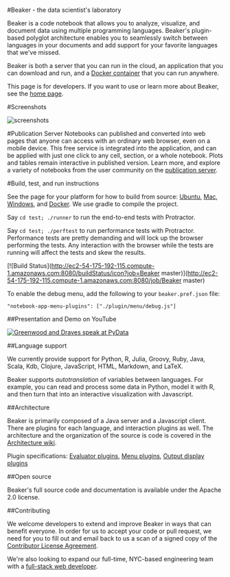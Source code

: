 <!--
    Copyright 2014 TWO SIGMA OPEN SOURCE, LLC

    Licensed under the Apache License, Version 2.0 (the "License");
    you may not use this file except in compliance with the License.
    You may obtain a copy of the License at

           http://www.apache.org/licenses/LICENSE-2.0

    Unless required by applicable law or agreed to in writing, software
    distributed under the License is distributed on an "AS IS" BASIS,
    WITHOUT WARRANTIES OR CONDITIONS OF ANY KIND, either express or implied.
    See the License for the specific language governing permissions and
    limitations under the License.
-->

#Beaker - the data scientist's laboratory

Beaker is a code notebook that allows you to analyze, visualize, and document data using multiple programming languages. Beaker's plugin-based polyglot architecture enables you to seamlessly switch between languages in your documents and add support for your favorite languages that we've missed.

Beaker is both a server that you can run in the cloud, an application that you can download and run, and
a [Docker container](https://hub.docker.com/r/beakernotebook/beaker/) that you can run anywhere.

This page is for developers.  If you want to use or learn more about Beaker, see the [home page](http://beakernotebook.com).

#Screenshots

![screenshots](http://twosigma.github.io/beaker-notebook/images/bk6.png)

#Publication Server
Notebooks can published and converted into web pages that anyone can access with an ordinary web browser, even on a mobile device.
This free service is integrated into the application, and can be applied with just one click to any cell, section, or a whole notebook.
Plots and tables remain interactive in published version.  Learn more, and explore a variety of notebooks from the user community on the [publication server](http://pub.beakernotebook.com/).

#Build, test, and run instructions

See the page for your platform for how to build from source:
[Ubuntu](https://github.com/twosigma/beaker-notebook/wiki/Ubuntu-build-and-run),
[Mac](https://github.com/twosigma/beaker-notebook/wiki/Mac-build-and-run),
[Windows](https://github.com/twosigma/beaker-notebook/wiki/Windows-build-and-run), and
[Docker](https://github.com/twosigma/beaker-notebook/blob/master/Dockerfile).  We use gradle to compile the project.

Say `cd test; ./runner` to run the end-to-end tests with Protractor.

Say `cd test; ./perftest` to run performance tests with Protractor. Performance tests are pretty demanding and will lock up the browser performing the tests. Any interaction with the browser while the tests are running will affect the tests and skew the results.

[![Build Status](http://ec2-54-175-192-115.compute-1.amazonaws.com:8080/buildStatus/icon?job=Beaker master)](http://ec2-54-175-192-115.compute-1.amazonaws.com:8080/job/Beaker master)

To enable the debug menu, add the following to your `beaker.pref.json` file:

    "notebook-app-menu-plugins": ["./plugin/menu/debug.js"]

##Presentation and Demo on YouTube

[![Greenwood and Draves speak at PyData](http://img.youtube.com/vi/wu65cYffMSg/0.jpg)](https://www.youtube.com/watch?v=wu65cYffMSg)

##Language support

We currently provide support for Python, R, Julia, Groovy, Ruby, Java, Scala, Kdb, Clojure, JavaScript, HTML, Markdown, and LaTeX.

Beaker supports *autotranslation* of variables between languages.  For
example, you can read and process some data in Python, model it with
R, and then turn that into an interactive visualization with
Javascript.

##Architecture

Beaker is primarily composed of a Java server and a Javascript client.
There are plugins for each language, and interaction plugins as well.
The architecture and the organization of the source is code is covered
in the [Architecture
wiki](https://github.com/twosigma/beaker-notebook/wiki/Architecture).

Plugin specifications: [Evaluator
plugins](https://github.com/twosigma/beaker-notebook/wiki/Eval-plugin-spec),
[Menu
plugins](https://github.com/twosigma/beaker-notebook/wiki/Menu-plugin-spec),
[Output display
plugins](https://github.com/twosigma/beaker-notebook/wiki/OutputDisplay-spec)

##Open source

Beaker's full source code and documentation is available under the
Apache 2.0 license.

##Contributing

We welcome developers to extend and improve Beaker in ways that can
benefit everyone. In order for us to accept your code or pull request,
we need for you to fill out and email back to us a scan of a signed copy of the
[Contributor License Agreement](http://beakernotebook.com/cla.zip).

We're also looking to expand our full-time, NYC-based engineering team
with a [full-stack web developer](http://www.twosigma.com/careers/position/936.html).

